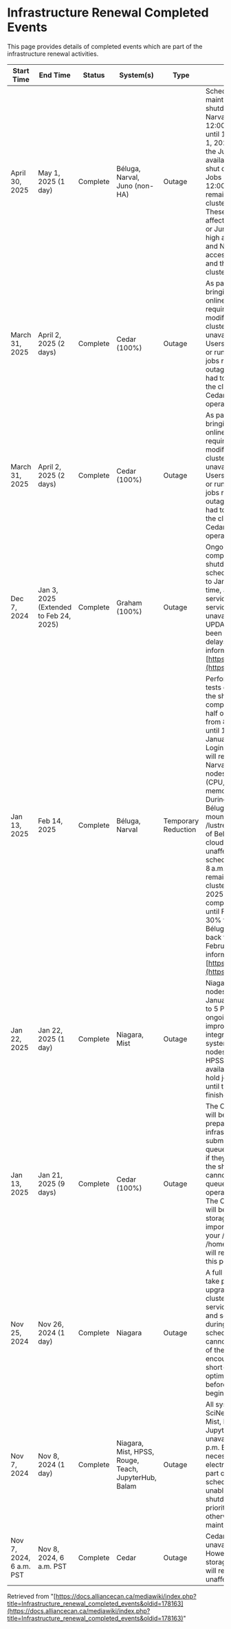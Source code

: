 # Infrastructure Renewal Completed Events

This page provides details of completed events which are part of the infrastructure renewal activities.

| Start Time        | End Time          | Status   | System(s)            | Type       | Description                                                                                                                                                                                                                                               |
|--------------------|--------------------|----------|-----------------------|------------|------------------------------------------------------------------------------------------------------------------------------------------------------------------------------------------------------------------------------------------------------------------------|
| April 30, 2025     | May 1, 2025 (1 day) | Complete  | Béluga, Narval, Juno (non-HA) | Outage     | Scheduled electrical maintenance required the shutdown of Béluga and Narval compute nodes from 12:00 PM (EDT) on April 30 until 12:00 PM (EDT) on May 1, 2025. Cloud instances in the Juno cloud (non-high availability zone) were also shut down during this time. Jobs scheduled to finish after 12:00 PM on April 30 remained queued until the clusters were back online. These interruptions did not affect Béluga cloud instances or Juno cloud instances in the high availability zone. Béluga and Narval storage remained accessible through Globus and the login nodes of each cluster. |
| March 31, 2025    | April 2, 2025 (2 days) | Complete  | Cedar (100%)          | Outage     | As part of the preparations for bringing new equipment online, a planned outage was required to perform power modifications. The Cedar cluster was completely unavailable during this time. Users were not able to log in or run jobs on the cluster. Any jobs running at the time of the outage were terminated and had to be re-submitted once the cluster came back online. Cedar Cloud remained operational during this period.                                                              |
| March 31, 2025    | April 2, 2025 (2 days) | Complete  | Cedar (100%)          | Outage     | As part of the preparations for bringing new equipment online, a planned outage was required to perform power modifications. The Cedar cluster was completely unavailable during this time. Users were not able to log in or run jobs on the cluster. Any jobs running at the time of the outage were terminated and had to be re-submitted once the cluster came back online. Cedar Cloud remained operational during this period.                                                              |
| Dec 7, 2024       | Jan 3, 2025 (Extended to Feb 24, 2025) | Complete  | Graham (100%)         | Outage     | Ongoing renovations require a complete data center shutdown originally scheduled from Dec 7, 2024 to Jan 3, 2025. During this time, all Graham cluster services, storage, and cloud services will be entirely unavailable. Jan 28, 2025 UPDATE: This outage has been extended due to some delays. For updated information, please see [https://status.alliancecan.ca](https://status.alliancecan.ca).                                                                   |
| Jan 13, 2025      | Feb 14, 2025        | Complete  | Béluga, Narval         | Temporary Reduction | Performance and stability tests on Rorqual will require the shutdown of all Béluga compute nodes and about half of Narval compute nodes from 8 a.m. on January 13 until 12 p.m. (noon) on January 31, 2025 (EST). Login nodes and data access will remain operational. On Narval, approximately 50% of nodes from each category (CPU, GPU, and large memory) will be shut down. During the shutdown time, Béluga Storage will be mounted to Narval (/lustre01, /lustre02, /lustre03, /lustre04 of Beluga). Béluga and Juno cloud instances are unaffected. Jobs on Béluga scheduled to complete after 8 a.m. on January 13 will remain queued until the cluster resumes. Jan 30, 2025 UPDATE: Narval's compute capacity is at 100% until February 6, then again at 30% for the last Rorqual tests. Béluga and Narval should be back to 100% capacity on February 14. For updated information, please see [https://status.alliancecan.ca](https://status.alliancecan.ca). |
| Jan 22, 2025      | Jan 22, 2025 (1 day) | Complete  | Niagara, Mist          | Outage     | Niagara and Mist compute nodes will be shut down on January 22, 2025 from 8 AM to 5 PM EST to support ongoing system improvements and the integration with the new system, Trillium. The login nodes, file systems, and the HPSS system will remain available. The scheduler will hold jobs that are submitted until the maintenance has finished.                                                                                             |
| Jan 13, 2025      | Jan 21, 2025 (9 days) | Complete  | Cedar (100%)          | Outage     | The Cedar compute cluster will be shut down in preparation for the infrastructure renewal. Jobs submitted to the cluster will queue and may start running if they can complete before the shutdown. Jobs that cannot run will remain in the queue until the cluster is fully operational on January 21. The Cedar /scratch filesystem will be migrated to new storage. Please move any important data immediately to your /project, /nearline, or /home directory. Cedar cloud will remain operational during this period. |
| Nov 25, 2024     | Nov 26, 2024 (1 day) | Complete  | Niagara                | Outage     | A full power shutdown will take place for main panel upgrades ahead of Trillium cluster setup. All Niagara services, including the cluster and scheduler, will pause during this time. The scheduler will hold jobs that cannot finish before the start of the shutdown. Users are encouraged to submit smaller, short-duration jobs to optimize idle node usage before the maintenance begins.                                                                   |
| Nov 7, 2024      | Nov 8, 2024 (1 day)  | Complete  | Niagara, Mist, HPSS, Rouge, Teach, JupyterHub, Balam | Outage     | All systems and storage at the SciNet Datacenter (Niagara, Mist, HPSS, Rouge, Teach, JupyterHub, Balam) will be unavailable from 7 a.m. to 5 p.m. ET. This outage is necessary for installing new electrical equipment (UPS) as part of a systems refresh. The scheduler will pause jobs unable to finish before the shutdown. Users can prioritize short jobs to utilize otherwise idle nodes prior to maintenance.                                                              |
| Nov 7, 2024, 6 a.m. PST | Nov 8, 2024, 6 a.m. PST | Complete  | Cedar                  | Outage     | Cedar compute nodes will be unavailable during this period. However, Cedar login nodes, storage, and cloud services will remain operational and unaffected.                                                                                                                                      |


Retrieved from "[https://docs.alliancecan.ca/mediawiki/index.php?title=Infrastructure_renewal_completed_events&oldid=178163](https://docs.alliancecan.ca/mediawiki/index.php?title=Infrastructure_renewal_completed_events&oldid=178163)"
